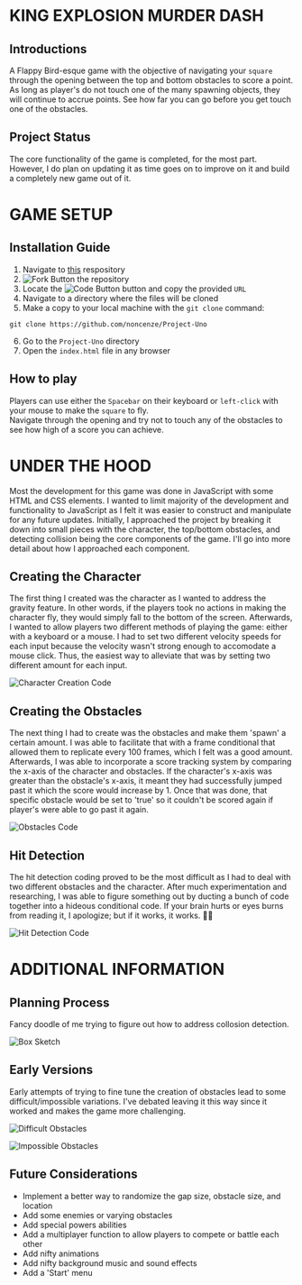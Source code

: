 # KING EXPLOSION MURDER DASH

## Introductions
A Flappy Bird-esque game with the objective of navigating your `square` through the opening between the top and bottom obstacles to score a point. <br/>
As long as player's do not touch one of the many spawning objects, they will continue to accrue points. See how far you can go before you get touch one of the obstacles.

## Project Status
The core functionality of the game is completed, for the most part. <br/>
However, I do plan on updating it as time goes on to improve on it and build a completely new game out of it.



# GAME SETUP

## Installation Guide
1. Navigate to [this](https://github.com/noncenze/Project-Uno) respository
2. ![Fork Button](/Screenshots/fork.png) the repository
3. Locate the ![Code Button](/Screenshots/code.png) button and copy the provided `URL`
4. Navigate to a directory where the files will be cloned
5. Make a copy to your local machine with the `git clone` command:
```
git clone https://github.com/noncenze/Project-Uno
```
6. Go to the `Project-Uno` directory
7. Open the `index.html` file in any browser

## How to play
Players can use either the `Spacebar` on their keyboard or `left-click` with your mouse to make the `square` to fly. <br/>
Navigate through the opening and try not to touch any of the obstacles to see how high of a score you can achieve.



# UNDER THE HOOD

Most the development for this game was done in JavaScript with some HTML and CSS elements. I wanted to limit majority of the development and functionality to JavaScript as I felt it was easier to construct and manipulate for any future updates. Initially, I approached the project by breaking it down into small pieces with the character, the top/bottom obstacles, and detecting collision being the core components of the game. I'll go into more detail about how I approached each component.

## Creating the Character
The first thing I created was the character as I wanted to address the gravity feature. In other words, if the players took no actions in making the character fly, they would simply fall to the bottom of the screen. Afterwards, I wanted to allow players two different methods of playing the game: either with a keyboard or a mouse. I had to set two different velocity speeds for each input because the velocity wasn't strong enough to accomodate a mouse click. Thus, the easiest way to alleviate that was by setting two different amount for each input.

![Character Creation Code](/Screenshots/char_code.png)

## Creating the Obstacles
The next thing I had to create was the obstacles and make them 'spawn' a certain amount. I was able to facilitate that with a frame conditional that allowed them to replicate every 100 frames, which I felt was a good amount. Afterwards, I was able to incorporate a score tracking system by comparing the x-axis of the character and obstacles. If the character's x-axis was greater than the obstacle's x-axis, it meant they had successfully jumped past it which the score would increase by 1. Once that was done, that specific obstacle would be set to 'true' so it couldn't be scored again if player's were able to go past it again.

![Obstacles Code](/Screenshots/obstacles_code.png)

## Hit Detection
The hit detection coding proved to be the most difficult as I had to deal with two different obstacles and the character. After much experimentation and researching, I was able to figure something out by ducting a bunch of code together into a hideous conditional code. If your brain hurts or eyes burns from reading it, I apologize; but if it works, it works. 🤷‍♂️

![Hit Detection Code](/Screenshots/hit_code.png)



# ADDITIONAL INFORMATION

## Planning Process
Fancy doodle of me trying to figure out how to address collosion detection.

![Box Sketch](/Screenshots/sketch.jpeg)

## Early Versions
Early attempts of trying to fine tune the creation of obstacles lead to some difficult/impossible variations. I've debated leaving it this way since it worked and makes the game more challenging.

![Difficult Obstacles](/Screenshots/difficult.png)

![Impossible Obstacles](/Screenshots/impossible.png)

## Future Considerations
* Implement a better way to randomize the gap size, obstacle size, and location
* Add some enemies or varying obstacles
* Add special powers abilities
* Add a multiplayer function to allow players to compete or battle each other
* Add nifty animations
* Add nifty background music and sound effects
* Add a 'Start' menu